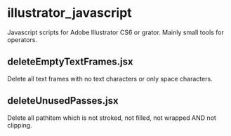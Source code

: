 # illustrator_javascript

Javascript scripts for Adobe Illustrator CS6 or grator.
Mainly small tools for operators.

## deleteEmptyTextFrames.jsx
Delete all text frames with no text characters or only space characters.

## deleteUnusedPasses.jsx
Delete all pathitem which is not stroked, not filled, not wrapped AND not clipping.


